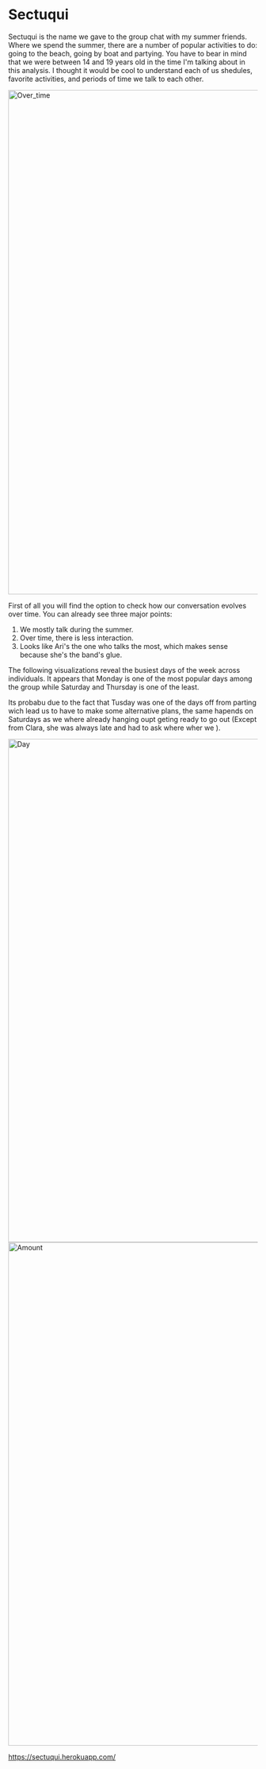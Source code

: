 # Sectuqui

Sectuqui is the name we gave to the group chat with my summer friends. Where we spend the summer, there are a number of popular activities to do: going to the beach, going by boat and partying. 
You have to bear in mind that we were between 14 and 19 years old in the time I'm talking about in this analysis. I thought it would be cool to understand each of us shedules, favorite activities, and periods of time we talk to each other.

<img width="1016" alt="Over_time" src="https://user-images.githubusercontent.com/65533478/189611581-bf252d22-9b37-474f-98f4-f97f81e268f4.png">

First of all you will find the option to check how our conversation evolves over time. You can already see three major points:
1. We mostly talk during the summer.
2. Over time, there is less interaction.
3. Looks like Ari's the one who talks the most, which makes sense because she's the band's glue.

The following visualizations reveal the busiest days of the week across individuals. It appears that Monday is one of the most popular days among the group while Saturday and Thursday is one of the least.

Its probabu due to the fact that Tusday was one of the days off from parting wich lead us to have to make some alternative plans, the same hapends on Saturdays as we where already hanging oupt geting ready to go out (Except from Clara, she was always late and had to ask where wher we ).

<img width="1014" alt="Day" src="https://user-images.githubusercontent.com/65533478/189612976-37a7d0a1-11a2-4141-9294-ee31709dea9b.png">

<img width="1014" alt="Amount" src="https://user-images.githubusercontent.com/65533478/189612994-c8d25e3f-eea4-445f-b094-2d044727df97.png">

https://sectuqui.herokuapp.com/
